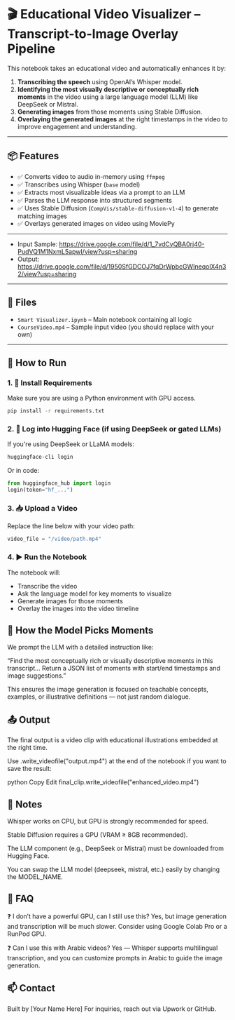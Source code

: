 # 🎬 Educational Video Visualizer – Transcript-to-Image Overlay Pipeline

This notebook takes an educational video and automatically enhances it by:

1. **Transcribing the speech** using OpenAI’s Whisper model.
2. **Identifying the most visually descriptive or conceptually rich moments** in the video using a large language model (LLM) like DeepSeek or Mistral.
3. **Generating images** from those moments using Stable Diffusion.
4. **Overlaying the generated images** at the right timestamps in the video to improve engagement and understanding.

---

## 📦 Features

- ✅ Converts video to audio in-memory using `ffmpeg`
- ✅ Transcribes using Whisper (`base` model)
- ✅ Extracts most visualizable ideas via a prompt to an LLM
- ✅ Parses the LLM response into structured segments
- ✅ Uses Stable Diffusion (`CompVis/stable-diffusion-v1-4`) to generate matching images
- ✅ Overlays generated images on video using MoviePy
---
- Input Sample: https://drive.google.com/file/d/1_7vdCyQBA0rj40-PudVQ1M1NxmL5apwI/view?usp=sharing
- Output: https://drive.google.com/file/d/1950SfGDCOJ7fqDrWpbcGWIneqolX4n32/view?usp=sharing

---

## 📁 Files

- `Smart Visualizer.ipynb` – Main notebook containing all logic
- `CourseVideo.mp4` – Sample input video (you should replace with your own)

---

## 🚀 How to Run

### 1. 🔧 Install Requirements

Make sure you are using a Python environment with GPU access.

```bash
pip install -r requirements.txt
```

### 2. 🤖 Log into Hugging Face (if using DeepSeek or gated LLMs)
If you're using DeepSeek or LLaMA models:

```bash
huggingface-cli login
```
Or in code:

```python
from huggingface_hub import login
login(token="hf_...")
```

### 3. 📥 Upload a Video
Replace the line below with your video path:

```python
video_file = "/video/path.mp4"
```
### 4. ▶️ Run the Notebook
The notebook will:
- Transcribe the video
- Ask the language model for key moments to visualize
- Generate images for those moments
- Overlay the images into the video timeline

## 🧠 How the Model Picks Moments
We prompt the LLM with a detailed instruction like:

“Find the most conceptually rich or visually descriptive moments in this transcript... Return a JSON list of moments with start/end timestamps and image suggestions.”

This ensures the image generation is focused on teachable concepts, examples, or illustrative definitions — not just random dialogue.

## 📤 Output
The final output is a video clip with educational illustrations embedded at the right time.

Use .write_videofile("output.mp4") at the end of the notebook if you want to save the result:

python
Copy
Edit
final_clip.write_videofile("enhanced_video.mp4")

## 🔐 Notes
Whisper works on CPU, but GPU is strongly recommended for speed.

Stable Diffusion requires a GPU (VRAM ≥ 8GB recommended).

The LLM component (e.g., DeepSeek or Mistral) must be downloaded from Hugging Face.

You can swap the LLM model (deepseek, mistral, etc.) easily by changing the MODEL_NAME.

## 🙋 FAQ
❓ I don’t have a powerful GPU, can I still use this?
Yes, but image generation and transcription will be much slower. Consider using Google Colab Pro or a RunPod GPU.

❓ Can I use this with Arabic videos?
Yes — Whisper supports multilingual transcription, and you can customize prompts in Arabic to guide the image generation.

## 📫 Contact
Built by [Your Name Here]
For inquiries, reach out via Upwork or GitHub.
